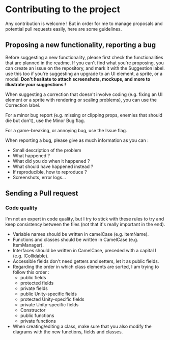 # Contributing to the project

Any contribution is welcome ! But in order for me to manage proposals and potential pull requests easily, here are some guidelines.

## Proposing a new functionality, reporting a bug

Before suggesting a new functionality, please first check the functionalities that are planned in the readme. If you can't find what you're proposing, you can create an issue on the repository, and mark it with the Suggestion label. use this too if you're suggesting an upgrade to an UI element, a sprite, or a model. **Don't hesitate to attach screenshots, mockups, and more to illustrate your suggestions !**

When suggesting a correction that doesn't involve coding (e.g. fixing an UI element or a sprite with rendering or scaling problems), you can use the Correction label.

For a minor bug report (e.g. missing or clipping props, enemies that should die but don't), use the Minor Bug flag.

For a game-breaking, or annoying bug, use the Issue flag.



When reporting a bug, please give as much information as you can :

- Small description of the problem
- What happened ?
- What did you do when it happened ?
- What should have happened instead ?
- If reproducible, how to reproduce ?
- Screenshots, error logs...

## Sending a Pull request

### Code quality

I'm not an expert in code quality, but I try to stick with these rules to try and keep consistency between the files (not that it's really important in the end).

- Variable names should be written in camelCase (e.g. itemName).
- Functions and classes should be written in CamelCase (e.g. ItemManager).
- Interfaces should be written in CamelCase, preceded with a capital I (e.g. ICollidable).
- Accessible fields don't need getters and setters, let it as public fields.
- Regarding the order in which class elements are sorted, I am trying to follow this order :
	- public fields
	- protected fields
	- private fields
	- public Unity-specific fields
	- protected Unity-specific fields
	- private Unity-specific fields
	- Constructor
	- public functions
	- private functions
- When creating/editing a class, make sure that you also modify the diagrams with the new functions, fields and classes.

